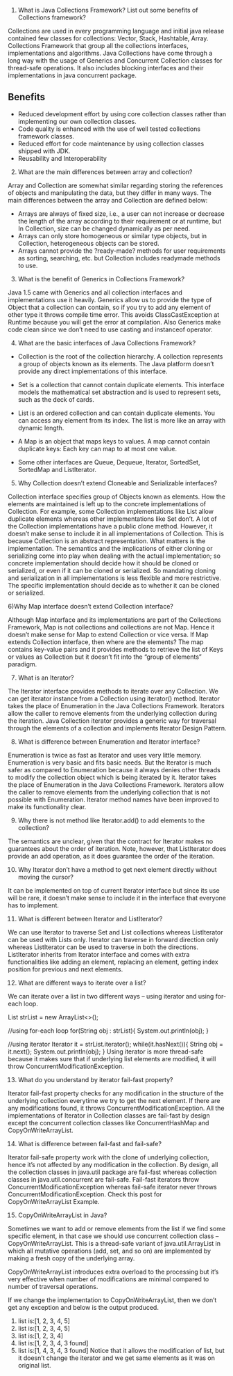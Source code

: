 1) What is Java Collections Framework? List out some benefits of Collections framework?

Collections are used in every programming language and initial java release contained few classes for collections: Vector, Stack, Hashtable, Array. 
Collections Framework that group all the collections interfaces, implementations and algorithms.
Java Collections have come through a long way with the usage of Generics and Concurrent Collection classes for thread-safe operations. It also includes blocking interfaces and their implementations in java concurrent package.

Benefits
--------
* Reduced development effort by using core collection classes rather than implementing our own collection classes.
* Code quality is enhanced with the use of well tested collections framework classes.
* Reduced effort for code maintenance by using collection classes shipped with JDK.
* Reusability and Interoperability

2) What are the main differences between array and collection?

Array and Collection are somewhat similar regarding storing the references of objects and manipulating the data, but they differ in many ways. The main differences between the array and Collection are defined below:

* Arrays are always of fixed size, i.e., a user can not increase or decrease the length of the array according to their requirement or at runtime, but In Collection, size can be changed dynamically as per need.
* Arrays can only store homogeneous or similar type objects, but in Collection, heterogeneous objects can be stored.
* Arrays cannot provide the ?ready-made? methods for user requirements as sorting, searching, etc. but Collection includes readymade methods to use.

3) What is the benefit of Generics in Collections Framework?

Java 1.5 came with Generics and all collection interfaces and implementations use it heavily. Generics allow us to provide the type of Object that a collection can contain, so if you try to add any element of other type it throws compile time error.
This avoids ClassCastException at Runtime because you will get the error at compilation. Also Generics make code clean since we don’t need to use casting and instanceof operator.

4) What are the basic interfaces of Java Collections Framework?

* Collection is the root of the collection hierarchy. A collection represents a group of objects known as its elements. The Java platform doesn’t provide any direct implementations of this interface.

* Set is a collection that cannot contain duplicate elements. This interface models the mathematical set abstraction and is used to represent sets, such as the deck of cards.

* List is an ordered collection and can contain duplicate elements. You can access any element from its index. The list is more like an array with dynamic length.

* A Map is an object that maps keys to values. A map cannot contain duplicate keys: Each key can map to at most one value.

* Some other interfaces are Queue, Dequeue, Iterator, SortedSet, SortedMap and ListIterator.

5) Why Collection doesn’t extend Cloneable and Serializable interfaces?

Collection interface specifies group of Objects known as elements. How the elements are maintained is left up to the concrete implementations of Collection. For example, some Collection implementations like List allow duplicate elements whereas other implementations like Set don’t.
A lot of the Collection implementations have a public clone method. However, it doesn’t make sense to include it in all implementations of Collection. This is because Collection is an abstract representation. What matters is the implementation.
The semantics and the implications of either cloning or serializing come into play when dealing with the actual implementation; so concrete implementation should decide how it should be cloned or serialized, or even if it can be cloned or serialized.
So mandating cloning and serialization in all implementations is less flexible and more restrictive. The specific implementation should decide as to whether it can be cloned or serialized.

6)Why Map interface doesn’t extend Collection interface?

Although Map interface and its implementations are part of the Collections Framework, Map is not collections and collections are not Map. Hence it doesn’t make sense for Map to extend Collection or vice versa.
If Map extends Collection interface, then where are the elements? The map contains key-value pairs and it provides methods to retrieve the list of Keys or values as Collection but it doesn’t fit into the “group of elements” paradigm.

7) What is an Iterator?

The Iterator interface provides methods to iterate over any Collection. We can get iterator instance from a Collection using iterator() method. Iterator takes the place of Enumeration in the Java Collections Framework. Iterators allow the caller to remove elements from the underlying collection during the iteration. Java Collection iterator provides a generic way for traversal through the elements of a collection and implements Iterator Design Pattern.

8) What is difference between Enumeration and Iterator interface?

Enumeration is twice as fast as Iterator and uses very little memory. Enumeration is very basic and fits basic needs. But the Iterator is much safer as compared to Enumeration because it always denies other threads to modify the collection object which is being iterated by it.
Iterator takes the place of Enumeration in the Java Collections Framework. Iterators allow the caller to remove elements from the underlying collection that is not possible with Enumeration. Iterator method names have been improved to make its functionality clear.

9) Why there is not method like Iterator.add() to add elements to the collection?

The semantics are unclear, given that the contract for Iterator makes no guarantees about the order of iteration. Note, however, that ListIterator does provide an add operation, as it does guarantee the order of the iteration.

10) Why Iterator don’t have a method to get next element directly without moving the cursor?

It can be implemented on top of current Iterator interface but since its use will be rare, it doesn’t make sense to include it in the interface that everyone has to implement.

11) What is different between Iterator and ListIterator?

We can use Iterator to traverse Set and List collections whereas ListIterator can be used with Lists only.
Iterator can traverse in forward direction only whereas ListIterator can be used to traverse in both the directions.
ListIterator inherits from Iterator interface and comes with extra functionalities like adding an element, replacing an element, getting index position for previous and next elements.

12) What are different ways to iterate over a list?

We can iterate over a list in two different ways – using iterator and using for-each loop.

List<String> strList = new ArrayList<>();

//using for-each loop
for(String obj : strList){
    System.out.println(obj);
}

//using iterator
Iterator<String> it = strList.iterator();
while(it.hasNext()){
    String obj = it.next();
    System.out.println(obj);
}
Using iterator is more thread-safe because it makes sure that if underlying list elements are modified, it will throw ConcurrentModificationException.
    
13) What do you understand by iterator fail-fast property?

Iterator fail-fast property checks for any modification in the structure of the underlying collection everytime we try to get the next element. If there are any modifications found, it throws ConcurrentModificationException. All the implementations of Iterator in Collection classes are fail-fast by design except the concurrent collection classes like ConcurrentHashMap and CopyOnWriteArrayList.

14) What is difference between fail-fast and fail-safe?

Iterator fail-safe property work with the clone of underlying collection, hence it’s not affected by any modification in the collection. By design, all the collection classes in java.util package are fail-fast whereas collection classes in java.util.concurrent are fail-safe.
Fail-fast iterators throw ConcurrentModificationException whereas fail-safe iterator never throws ConcurrentModificationException.
Check this post for CopyOnWriteArrayList Example.

15) CopyOnWriteArrayList in Java?

Sometimes we want to add or remove elements from the list if we find some specific element, in that case we should use concurrent collection class – CopyOnWriteArrayList. This is a thread-safe variant of java.util.ArrayList in which all mutative operations (add, set, and so on) are implemented by making a fresh copy of the underlying array.

CopyOnWriteArrayList introduces extra overload to the processing but it’s very effective when number of modifications are minimal compared to number of traversal operations.

If we change the implementation to CopyOnWriteArrayList, then we don’t get any exception and below is the output produced.

1) list is:[1, 2, 3, 4, 5]
2) list is:[1, 2, 3, 4, 5]
3) list is:[1, 2, 3, 4]
4) list is:[1, 2, 3, 4, 3 found]
5) list is:[1, 4, 3, 4, 3 found]
Notice that it allows the modification of list, but it doesn’t change the iterator and we get same elements as it was on original list.
